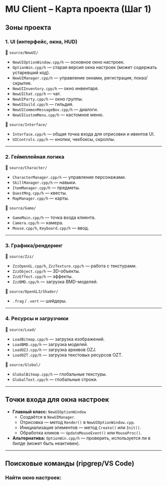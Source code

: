 # MU Client – Карта проекта (Шаг 1)

## Зоны проекта

### 1. UI (интерфейс, окна, HUD)
📂 `source/NewUI/`  
- `NewUIOptionWindow.cpp/h` — основное окно настроек.  
- `OptionWin.cpp/h` — старая версия окна настроек (может содержать устаревший код).  
- `NewUIManager.cpp/h` — управление окнами, регистрация, показ/скрытие.  
- `NewUIInventory.cpp/h` — окно инвентаря.  
- `NewUIChat.cpp/h` — чат.  
- `NewUIParty.cpp/h` — окно группы.  
- `NewUIGuild.cpp/h` — гильдия.  
- `NewUICommonMessageBox.cpp/h` — диалоги.  
- `NewUICustomMenu.cpp/h` — кастомное меню.

📂 `source/Interface/`  
- `Interface.cpp/h` — общая точка входа для отрисовки и ивентов UI.  
- `UIControls.cpp/h` — кнопки, чекбоксы, скроллы.  

---

### 2. Геймплейная логика
📂 `source/Character/`  
- `CharacterManager.cpp/h` — управление персонажами.  
- `SkillManager.cpp/h` — навыки.  
- `ItemManager.cpp/h` — предметы.  
- `QuestMng.cpp/h` — квесты.  
- `MapManager.cpp/h` — карты.

📂 `source/Game/`  
- `GameMain.cpp/h` — точка входа клиента.  
- `Camera.cpp/h` — камера.  
- `Mouse.cpp/h`, `Keyboard.cpp/h` — ввод.

---

### 3. Графика/рендеринг
📂 `source/Zzz/`  
- `ZzzOpenGL.cpp/h`, `ZzzTexture.cpp/h` — работа с текстурами.  
- `ZzzObject.cpp/h` — 3D-объекты.  
- `ZzzEffect.cpp/h` — эффекты.  
- `ZzzBMD.cpp/h` — загрузка BMD-моделей.  

📂 `source/OpenGL3/Shader/`  
- `.frag` / `.vert` — шейдеры.  

---

### 4. Ресурсы и загрузчики
📂 `source/Load/`  
- `LoadBitmap.cpp/h` — загрузка изображений.  
- `LoadBMD.cpp/h` — загрузка моделей.  
- `LoadOZJ.cpp/h` — загрузка архивов OZJ.  
- `LoadOZT.cpp/h` — загрузка текстовых ресурсов OZT.  

📂 `source/Global/`  
- `GlobalBitmap.cpp/h` — глобальные текстуры.  
- `GlobalText.cpp/h` — глобальные строки.

---

## Точки входа для окна настроек
- **Главный класс:** `NewUIOptionWindow`  
  - Создаётся в `NewUIManager`.
  - Отрисовка — метод `Render()` в `NewUIOptionWindow.cpp`.
  - Инициализация элементов — метод `Create()` или `Init()`.
  - Обработка кликов — `UpdateMouseEvent()` или `MouseProc()`.
- **Альтернатива:** `OptionWin.cpp/h` — проверить, используется ли в билде (может быть неактивен).

---

## Поисковые команды (ripgrep/VS Code)
### Найти окно настроек:
